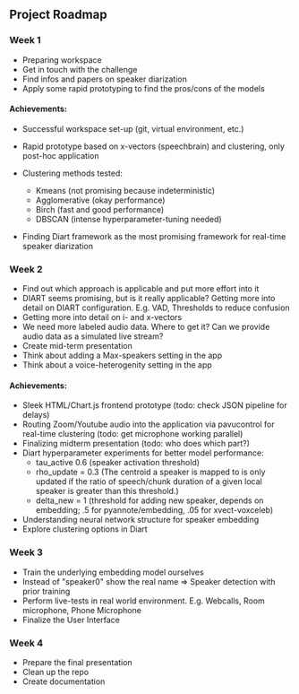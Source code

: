## Project Roadmap

### Week 1
- Preparing workspace
- Get in touch with the challenge
- Find infos and papers on speaker diarization
- Apply some rapid prototyping to find the pros/cons of the models

#### Achievements:

- Successful workspace set-up (git, virtual environment, etc.)
- Rapid prototype based on x-vectors (speechbrain) and clustering, only post-hoc application
- Clustering methods tested:
    - Kmeans (not promising because indeterministic)
    - Agglomerative (okay performance)
    - Birch (fast and good performance)
    - DBSCAN (intense hyperparameter-tuning needed)

- Finding Diart framework as the most promising framework for real-time speaker diarization

### Week 2
- Find out which approach is applicable and put more effort into it
- DIART seems promising, but is it really applicable? Getting more into detail on DIART configuration. E.g. VAD, Thresholds to reduce confusion
- Getting more into detail on i- and x-vectors
- We need more labeled audio data. Where to get it? Can we provide audio data as a simulated live stream?
- Create mid-term presentation
- Think about adding a Max-speakers setting in the app
- Think about a voice-heterogenity setting in the app

#### Achievements:
- Sleek HTML/Chart.js frontend prototype (todo: check JSON pipeline for delays)
- Routing Zoom/Youtube audio into the application via pavucontrol for real-time clustering (todo: get microphone working parallel)
- Finalizing midterm presentation (todo: who does which part?)
- Diart hyperparameter experiments for better model performance: 
    - tau_active 0.6 (speaker activation threshold)
    - rho_update = 0.3 (The centroid a speaker is mapped to is only updated if the ratio of speech/chunk duration of a given local speaker is greater than this threshold.)
    - delta_new = 1 (threshold for adding new speaker, depends on embedding; .5 for pyannote/embedding, .05 for xvect-voxceleb)
- Understanding neural network structure for speaker embedding
- Explore clustering options in Diart

### Week 3
- Train the underlying embedding model ourselves
- Instead of "speaker0" show the real name => Speaker detection with prior training
- Perform live-tests in real world environment. E.g. Webcalls, Room microphone, Phone Microphone
- Finalize the User Interface

### Week 4
- Prepare the final presentation
- Clean up the repo
- Create documentation

